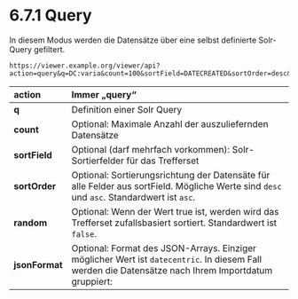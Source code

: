 # 6.7.1 Query

In diesem Modus werden die Datensätze über eine selbst definierte Solr-Query gefiltert.

```text
https://viewer.example.org/viewer/api?action=query&q=DC:varia&count=100&sortField=DATECREATED&sortOrder=desc&jsonFormat=datecentric
```

| **action**  | Immer „query“  |
| :--- | :--- |
| **q**  | Definition einer Solr Query  |
| **count**  | Optional: Maximale Anzahl der auszuliefernden Datensätze  |
| **sortField**  | Optional \(darf mehrfach vorkommen\): Solr-Sortierfelder für das Trefferset |
| **sortOrder**  | Optional: Sortierungsrichtung der Datensäte für alle Felder aus sortField. Mögliche Werte sind `desc` und `asc`. Standardwert ist `asc`.  |
| **random**  | Optional: Wenn der Wert true ist, werden wird das Trefferset zufallsbasiert sortiert. Standardwert ist `false`.  |
| **jsonFormat**  | Optional: Format des JSON-Arrays. Einziger möglicher Wert ist `datecentric`. In diesem Fall werden die Datensätze nach Ihrem Importdatum gruppiert:  |

